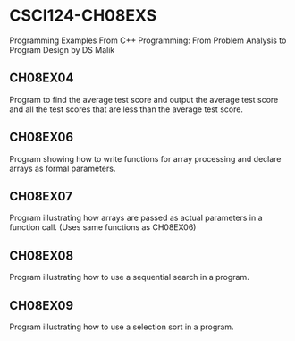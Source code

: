 # CSCI124-CH08EXS
Programming Examples From C++ Programming: From Problem Analysis to Program Design by DS Malik
## CH08EX04
Program to find the average test score and output the average test score and all the test scores that are less than the average test score.
## CH08EX06
Program showing how to write functions for array processing and declare arrays as formal parameters.
## CH08EX07
Program illustrating how arrays are passed as actual parameters in a function call. (Uses same functions as CH08EX06)
## CH08EX08
Program illustrating how to use a sequential search in a program.
## CH08EX09
Program illustrating how to use a selection sort in a program.